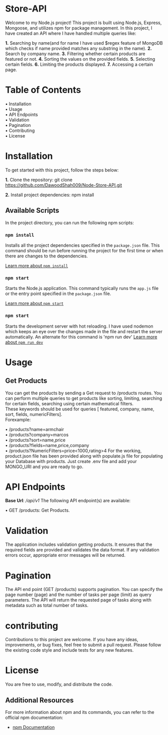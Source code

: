 # Store-API

Welcome to my Node.js project! This project is built using Node.js, Express, Mongoose, and utilizes npm for package management. In this project, I have created an API where I have handled multiple queries like:

**1.** Searching by name(and for name I have used $regex feature of MongoDB which checks if name provided matches any substring in the name).
**2.** Search by company name.
**3.** Filtering whether certain products are featured or not.
**4.** Sorting the values on the provided fields.
**5.** Selecting certain fields.
**6.** Limiting the products displayed.
**7.** Accessing a certain page.

# Table of Contents

• Installation                                                                                                                                         
• Usage                                                                                                                                                 
• API Endpoints                                                                                                                                         
• Validation                                                                                                                                           
• Pagination                                                                                                                                           
• Contributing                                                                                                                                         
• License

# Installation

To get started with this project, follow the steps below:

**1.** Clone the repository:
git clone https://github.com/DawoodShah009/Node-Store-API.git

**2.** Install project dependencies:
npm install

## Available Scripts

In the project directory, you can run the following npm scripts:

### `npm install`

Installs all the project dependencies specified in the `package.json` file. This command should be run before running the project for the first time or when there are changes to the dependencies.

[Learn more about `npm install`](https://docs.npmjs.com/cli/v7/commands/npm-install)

### `npm start`

Starts the Node.js application. This command typically runs the `app.js` file or the entry point specified in the `package.json` file.

[Learn more about `npm start`](https://docs.npmjs.com/cli/v7/commands/npm-start)

### `npm start`

Starts the development server with hot reloading. I have used nodemon which keeps an eye over the changes made in the file and restart the server automatically.
An alternate for this command is 'npm run dev'
[Learn more about `npm run dev`](https://docs.npmjs.com/cli/v7/commands/npm-run-script)

# Usage

## Get Products

You can get the products by sending a Get request to /products routes. You can perform multiple queries to get products like sorting, limiting, searching for certain fields, searching using certain mathematical filters.                                                                             
These keywords should be used for queries [ featured, company, name, sort, fields, numericFilters].                                                     
Forexample:                                                                                                                                             

• /products?name=armchair  
• /products?company=marcos  
• /products?sort=name,price  
• /products?fields=name,price,company  
• /products?NumericFilters=price<1000,rating>4
For the working, product.json file has been provided along with populate.js file for populating your Database with products. Just create .env file and add your MONGO_URI and you are ready to go.

# API Endpoints

**Base Url**: _/api/v1_
The following API endpoint(s) are available:

• GET /products: Get Products.

# Validation

The application includes validation getting products. It ensures that the required fields are provided and validates the data format. If any validation errors occur, appropriate error messages will be returned.

# Pagination

The API end point (GET /products) supports pagination. You can specify the page number (page) and the number of tasks per page (limit) as query parameters. The API will return the requested page of tasks along with metadata such as total number of tasks.

# contributing

Contributions to this project are welcome. If you have any ideas, improvements, or bug fixes, feel free to submit a pull request. Please follow the existing code style and include tests for any new features.

# License

You are free to use, modify, and distribute the code.

## Additional Resources

For more information about npm and its commands, you can refer to the official npm documentation:

- [npm Documentation](https://docs.npmjs.com/)
